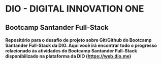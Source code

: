 # **DIO - DIGITAL INNOVATION ONE**



## **Bootcamp Santander Full-Stack**

#### Repositório para o desafio de projeto sobre Git/Github do Bootcamp Santander Full-Stack da DIO. Aqui você irá encontrar todo o progresso relacionado às atividades do Bootcamp Santander Full-Stack disponibilizado na plataforma da DIO (https://web.dio.me)
